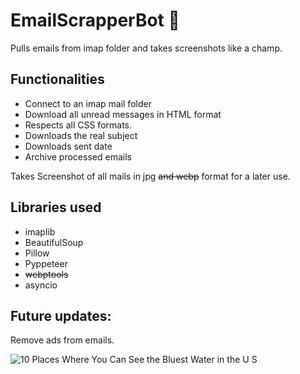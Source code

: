 # EmailScrapperBot 🤖
Pulls emails from imap folder and takes screenshots like a champ.

## Functionalities

* Connect to an imap mail folder
* Download all unread messages in HTML format
* Respects all CSS formats.
* Downloads the real subject
* Downloads sent date
* Archive processed emails

Takes Screenshot of all mails in jpg ~~and webp~~ format for a later use.

## Libraries used

* imaplib
* BeautifulSoup
* Pillow
* Pyppeteer
* ~~webptools~~
* asyncio

## Future updates:

Remove ads from emails.

![10 Places Where You Can See the Bluest Water in the U S](https://github.com/Rogergarciatsa/EmailScrapper/assets/96830104/692e4472-04f7-4ebf-a69f-7ce66fb38355)


